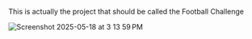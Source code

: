 This is actually the project that should be called the Football Challenge

![Screenshot 2025-05-18 at 3 13 59 PM](https://github.com/user-attachments/assets/60a231ca-d9d6-4853-9ba5-819b5515234a)
